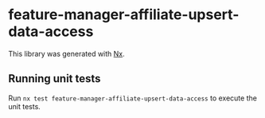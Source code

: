 # feature-manager-affiliate-upsert-data-access

This library was generated with [Nx](https://nx.dev).

## Running unit tests

Run `nx test feature-manager-affiliate-upsert-data-access` to execute the unit tests.
